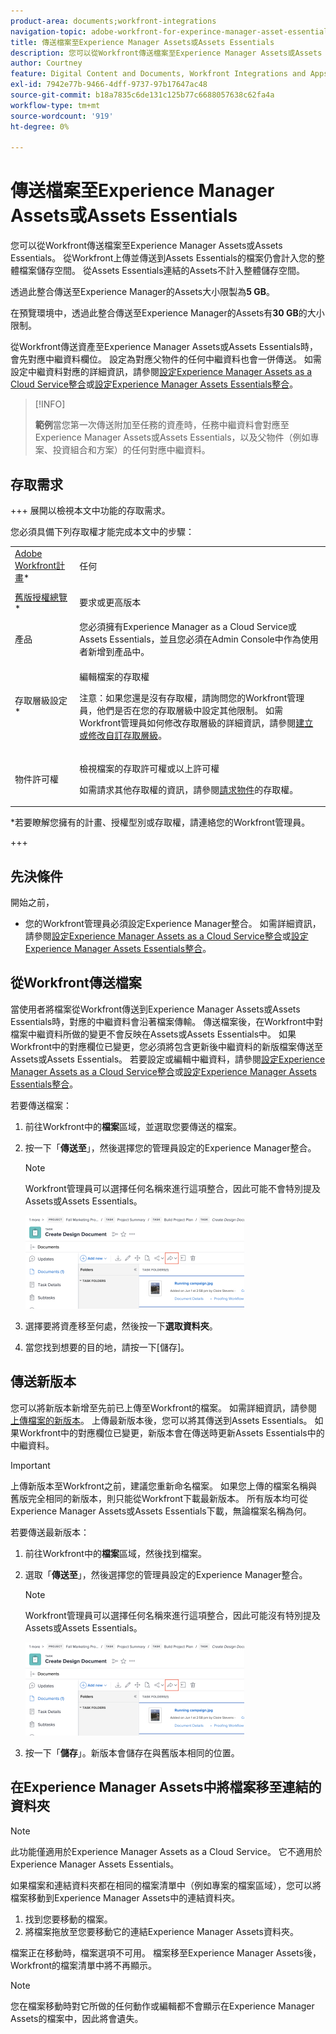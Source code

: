 ```yaml
---
product-area: documents;workfront-integrations
navigation-topic: adobe-workfront-for-experince-manager-asset-essentials
title: 傳送檔案至Experience Manager Assets或Assets Essentials
description: 您可以從Workfront傳送檔案至Experience Manager Assets或Assets Essentials。 從Workfront上傳並傳送到Assets Essentials的檔案仍會計入您的整體檔案儲存空間。 從Assets Essentials連結的Assets不計入整體儲存空間。
author: Courtney
feature: Digital Content and Documents, Workfront Integrations and Apps
exl-id: 7942e77b-9466-4dff-9737-97b17647ac48
source-git-commit: b18a7835c6de131c125b77c6688057638c62fa4a
workflow-type: tm+mt
source-wordcount: '919'
ht-degree: 0%

---
```


# 傳送檔案至Experience Manager Assets或Assets Essentials

您可以從Workfront傳送檔案至Experience Manager Assets或Assets Essentials。 從Workfront上傳並傳送到Assets Essentials的檔案仍會計入您的整體檔案儲存空間。 從Assets Essentials連結的Assets不計入整體儲存空間。

透過此整合傳送至Experience Manager的Assets大小限製為&#x200B;**5 GB**。

在預覽環境中，透過此整合傳送至Experience Manager的Assets有&#x200B;**30 GB**&#x200B;的大小限制。

從Workfront傳送資產至Experience Manager Assets或Assets Essentials時，會先對應中繼資料欄位。 設定為對應父物件的任何中繼資料也會一併傳送。 如需設定中繼資料對應的詳細資訊，請參閱[設定Experience Manager Assets as a Cloud Service整合](/help/quicksilver/administration-and-setup/configure-integrations/configure-aacs-integration.md)或[設定Experience Manager Assets Essentials整合](/help/quicksilver/documents/adobe-workfront-for-experience-manager-assets-essentials/setup-asset-essentials.md)。

>[!INFO]
>
>**範例**&#x200B;當您第一次傳送附加至任務的資產時，任務中繼資料會對應至Experience Manager Assets或Assets Essentials，以及父物件（例如專案、投資組合和方案）的任何對應中繼資料。

## 存取需求

+++ 展開以檢視本文中功能的存取需求。

您必須具備下列存取權才能完成本文中的步驟：

<table style="table-layout:auto"> 
 <col> 
 <col> 
 <tbody> 
  <tr> 
   <td role="rowheader"><a href="https://business.adobe.com/products/workfront/pricing.html" target="_blank">Adobe Workfront計畫</a>*</td> 
   <td> <p> 任何</p> </td> 
  </tr> 
  <tr> 
   <td role="rowheader"><a href="../../administration-and-setup/add-users/access-levels-and-object-permissions/wf-licenses.md" class="MCXref xref">舊版授權總覽</a>*</td> 
   <td> <p>要求或更高版本</p> </td> 
  </tr> 
  <tr> 
   <td role="rowheader">產品</td> 
   <td>您必須擁有Experience Manager as a Cloud Service或Assets Essentials，並且您必須在Admin Console中作為使用者新增到產品中。
</td> 
  </tr> 
  <tr> 
   <td role="rowheader">存取層級設定*</td> 
   <td> <p>編輯檔案的存取權</p> <p>注意：如果您還是沒有存取權，請詢問您的Workfront管理員，他們是否在您的存取層級中設定其他限制。 如需Workfront管理員如何修改存取層級的詳細資訊，請參閱<a href="../../administration-and-setup/add-users/configure-and-grant-access/create-modify-access-levels.md" class="MCXref xref">建立或修改自訂存取層級</a>。</p> </td> 
  </tr> 
  <tr> 
   <td role="rowheader">物件許可權</td> 
   <td> <p>檢視檔案的存取許可權或以上許可權</p> <p>如需請求其他存取權的資訊，請參閱<a href="../../workfront-basics/grant-and-request-access-to-objects/request-access.md" class="MCXref xref">請求物件</a>的存取權。</p> </td> 
  </tr> 
 </tbody> 
</table>

&#42;若要瞭解您擁有的計畫、授權型別或存取權，請連絡您的Workfront管理員。

+++

## 先決條件

開始之前，

* 您的Workfront管理員必須設定Experience Manager整合。 如需詳細資訊，請參閱[設定Experience Manager Assets as a Cloud Service整合](/help/quicksilver/administration-and-setup/configure-integrations/configure-aacs-integration.md)或[設定Experience Manager Assets Essentials整合](/help/quicksilver/documents/adobe-workfront-for-experience-manager-assets-essentials/setup-asset-essentials.md)。


## 從Workfront傳送檔案

當使用者將檔案從Workfront傳送到Experience Manager Assets或Assets Essentials時，對應的中繼資料會沿著檔案傳輸。 傳送檔案後，在Workfront中對檔案中繼資料所做的變更不會反映在Assets或Assets Essentials中。 如果Workfront中的對應欄位已變更，您必須將包含更新後中繼資料的新版檔案傳送至Assets或Assets Essentials。 若要設定或編輯中繼資料，請參閱[設定Experience Manager Assets as a Cloud Service整合](/help/quicksilver/administration-and-setup/configure-integrations/configure-aacs-integration.md)或[設定Experience Manager Assets Essentials整合](../../documents/adobe-workfront-for-experience-manager-assets-essentials/setup-asset-essentials.md)。

若要傳送檔案：

1. 前往Workfront中的&#x200B;**檔案**&#x200B;區域，並選取您要傳送的檔案。
1. 按一下「**傳送至**」，然後選擇您的管理員設定的Experience Manager整合。

   >[!NOTE]
   >
   >Workfront管理員可以選擇任何名稱來進行這項整合，因此可能不會特別提及Assets或Assets Essentials。

   ![傳送至](assets/copy-of-send-to-in-toolbar-350x149.png)

1. 選擇要將資產移至何處，然後按一下&#x200B;**選取資料夾**。
1. 當您找到想要的目的地，請按一下[儲存]。**&#x200B;**

## 傳送新版本

您可以將新版本新增至先前已上傳至Workfront的檔案。 如需詳細資訊，請參閱[上傳檔案的新版本](../../documents/managing-documents/upload-new-document-version.md)。 上傳最新版本後，您可以將其傳送到Assets Essentials。 如果Workfront中的對應欄位已變更，新版本會在傳送時更新Assets Essentials中的中繼資料。

>[!IMPORTANT]
>
>上傳新版本至Workfront之前，建議您重新命名檔案。 如果您上傳的檔案名稱與舊版完全相同的新版本，則只能從Workfront下載最新版本。 所有版本均可從Experience Manager Assets或Assets Essentials下載，無論檔案名稱為何。

若要傳送最新版本：

1. 前往Workfront中的&#x200B;**檔案**&#x200B;區域，然後找到檔案。
1. 選取「**傳送至**」，然後選擇您的管理員設定的Experience Manager整合。

   >[!NOTE]
   >
   >Workfront管理員可以選擇任何名稱來進行這項整合，因此可能沒有特別提及Assets或Assets Essentials。

   ![傳送至](assets/copy-of-send-to-in-toolbar-350x149.png)

1. 按一下「**儲存**」。新版本會儲存在與舊版本相同的位置。

## 在Experience Manager Assets中將檔案移至連結的資料夾

>[!NOTE]
>
>此功能僅適用於Experience Manager Assets as a Cloud Service。 它不適用於Experience Manager Assets Essentials。

如果檔案和連結資料夾都在相同的檔案清單中（例如專案的檔案區域），您可以將檔案移動到Experience Manager Assets中的連結資料夾。

1. 找到您要移動的檔案。
1. 將檔案拖放至您要移動它的連結Experience Manager Assets資料夾。

檔案正在移動時，檔案選項不可用。 檔案移至Experience Manager Assets後，Workfront的檔案清單中將不再顯示。

>[!NOTE]
>
> 您在檔案移動時對它所做的任何動作或編輯都不會顯示在Experience Manager Assets的檔案中，因此將會遺失。

